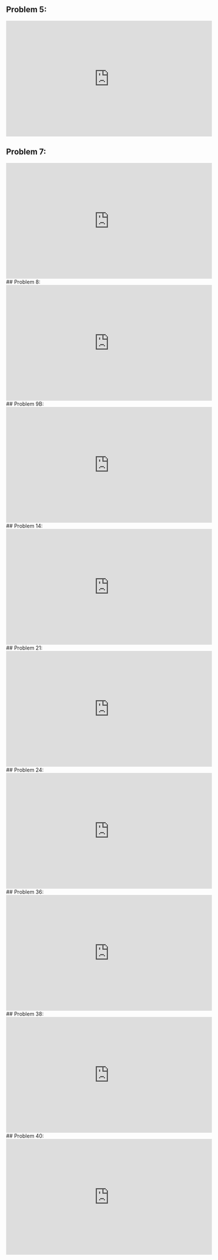 ## Problem 5:
<iframe width="560" height="315" src="https://www.youtube.com/embed/8BM6BeZOAY8?si=KvZAB4mB9vGHlpKZ" title="YouTube video player" frameborder="0" allow="accelerometer; autoplay; clipboard-write; encrypted-media; gyroscope; picture-in-picture; web-share" referrerpolicy="strict-origin-when-cross-origin" allowfullscreen></iframe>

## Problem 7:
<iframe width="560" height="315" src="https://www.youtube.com/embed/6si5dTOheVw?si=QAysj6i5bMGQTZo_" title="YouTube video player" frameborder="0" allow="accelerometer; autoplay; clipboard-write; encrypted-media; gyroscope; picture-in-picture; web-share" referrerpolicy="strict-origin-when-cross-origin" allowfullscreen></iframe>
## Problem 8:
<iframe width="560" height="315" src="https://www.youtube.com/embed/yS8uCAFY3AI?si=ADcddTyVnUOXtrTt" title="YouTube video player" frameborder="0" allow="accelerometer; autoplay; clipboard-write; encrypted-media; gyroscope; picture-in-picture; web-share" referrerpolicy="strict-origin-when-cross-origin" allowfullscreen></iframe>
## Problem 9B:
<iframe width="560" height="315" src="https://www.youtube.com/embed/kZE5SH7s3zg?si=0kj16GPG3WXOQvD4" title="YouTube video player" frameborder="0" allow="accelerometer; autoplay; clipboard-write; encrypted-media; gyroscope; picture-in-picture; web-share" referrerpolicy="strict-origin-when-cross-origin" allowfullscreen></iframe>
## Problem 14:
<iframe width="560" height="315" src="https://www.youtube.com/embed/evRe5GqUDvw?si=1luTF1j3qkZtyHKJ" title="YouTube video player" frameborder="0" allow="accelerometer; autoplay; clipboard-write; encrypted-media; gyroscope; picture-in-picture; web-share" referrerpolicy="strict-origin-when-cross-origin" allowfullscreen></iframe>
## Problem 21:
<iframe width="560" height="315" src="https://www.youtube.com/embed/tI8L0VRnRxI?si=wr0TMC5izebG3pW5" title="YouTube video player" frameborder="0" allow="accelerometer; autoplay; clipboard-write; encrypted-media; gyroscope; picture-in-picture; web-share" referrerpolicy="strict-origin-when-cross-origin" allowfullscreen></iframe>
## Problem 24:
<iframe width="560" height="315" src="https://www.youtube.com/embed/aUpeQm0EOgk?si=HV_nuyAs1Nj3Omaj" title="YouTube video player" frameborder="0" allow="accelerometer; autoplay; clipboard-write; encrypted-media; gyroscope; picture-in-picture; web-share" referrerpolicy="strict-origin-when-cross-origin" allowfullscreen></iframe>
## Problem 36:
<iframe width="560" height="315" src="https://www.youtube.com/embed/9pFJ5KYFDcY?si=AmG9iXI-k3Z6jvF3" title="YouTube video player" frameborder="0" allow="accelerometer; autoplay; clipboard-write; encrypted-media; gyroscope; picture-in-picture; web-share" referrerpolicy="strict-origin-when-cross-origin" allowfullscreen></iframe>
## Problem 38:
<iframe width="560" height="315" src="https://www.youtube.com/embed/it5U-tOSzps?si=JXTMUVnU8MlBRvLE" title="YouTube video player" frameborder="0" allow="accelerometer; autoplay; clipboard-write; encrypted-media; gyroscope; picture-in-picture; web-share" referrerpolicy="strict-origin-when-cross-origin" allowfullscreen></iframe>
## Problem 40:
<iframe width="560" height="315" src="https://www.youtube.com/embed/HGcoQY2x15E?si=dSaRjlGaBaTNpOkF" title="YouTube video player" frameborder="0" allow="accelerometer; autoplay; clipboard-write; encrypted-media; gyroscope; picture-in-picture; web-share" referrerpolicy="strict-origin-when-cross-origin" allowfullscreen></iframe>
